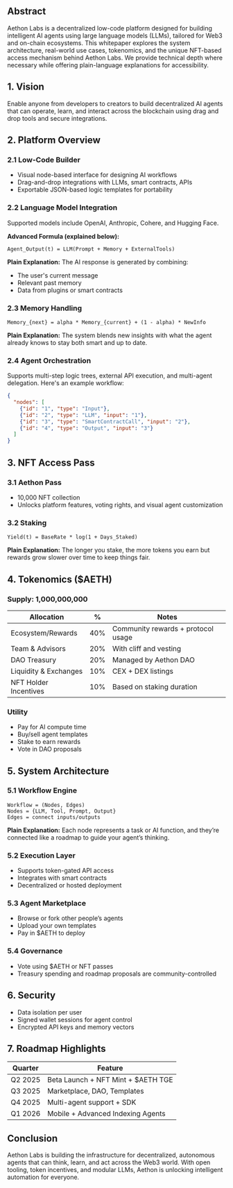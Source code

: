 ## Abstract
Aethon Labs is a decentralized low-code platform designed for building intelligent AI agents using large language models (LLMs), tailored for Web3 and on-chain ecosystems. This whitepaper explores the system architecture, real-world use cases, tokenomics, and the unique NFT-based access mechanism behind Aethon Labs. We provide technical depth where necessary while offering plain-language explanations for accessibility.


## 1. Vision
Enable anyone from developers to creators to build decentralized AI agents that can operate, learn, and interact across the blockchain using drag and drop tools and secure integrations.


## 2. Platform Overview

### 2.1 Low-Code Builder
- Visual node-based interface for designing AI workflows
- Drag-and-drop integrations with LLMs, smart contracts, APIs
- Exportable JSON-based logic templates for portability

### 2.2 Language Model Integration
Supported models include OpenAI, Anthropic, Cohere, and Hugging Face.

**Advanced Formula (explained below):**
```
Agent_Output(t) = LLM(Prompt + Memory + ExternalTools)
```
**Plain Explanation:**
The AI response is generated by combining:
- The user's current message
- Relevant past memory
- Data from plugins or smart contracts

### 2.3 Memory Handling
```
Memory_{next} = alpha * Memory_{current} + (1 - alpha) * NewInfo
```
**Plain Explanation:**
The system blends new insights with what the agent already knows to stay both smart and up to date.

### 2.4 Agent Orchestration
Supports multi-step logic trees, external API execution, and multi-agent delegation. Here's an example workflow:
```json
{
  "nodes": [
    {"id": "1", "type": "Input"},
    {"id": "2", "type": "LLM", "input": "1"},
    {"id": "3", "type": "SmartContractCall", "input": "2"},
    {"id": "4", "type": "Output", "input": "3"}
  ]
}
```


## 3. NFT Access Pass

### 3.1 Aethon Pass
- 10,000 NFT collection
- Unlocks platform features, voting rights, and visual agent customization

### 3.2 Staking
```
Yield(t) = BaseRate * log(1 + Days_Staked)
```
**Plain Explanation:**
The longer you stake, the more tokens you earn but rewards grow slower over time to keep things fair.


## 4. Tokenomics ($AETH)

### Supply: 1,000,000,000

| Allocation            | %   | Notes                                 |
|-----------------------|-----|----------------------------------------|
| Ecosystem/Rewards     | 40% | Community rewards + protocol usage     |
| Team & Advisors       | 20% | With cliff and vesting                 |
| DAO Treasury          | 20% | Managed by Aethon DAO                  |
| Liquidity & Exchanges | 10% | CEX + DEX listings                     |
| NFT Holder Incentives | 10% | Based on staking duration              |

### Utility
- Pay for AI compute time
- Buy/sell agent templates
- Stake to earn rewards
- Vote in DAO proposals


## 5. System Architecture

### 5.1 Workflow Engine
```
Workflow = (Nodes, Edges)
Nodes = {LLM, Tool, Prompt, Output}
Edges = connect inputs/outputs
```
**Plain Explanation:**
Each node represents a task or AI function, and they’re connected like a roadmap to guide your agent’s thinking.

### 5.2 Execution Layer
- Supports token-gated API access
- Integrates with smart contracts
- Decentralized or hosted deployment

### 5.3 Agent Marketplace
- Browse or fork other people’s agents
- Upload your own templates
- Pay in $AETH to deploy

### 5.4 Governance
- Vote using $AETH or NFT passes
- Treasury spending and roadmap proposals are community-controlled


## 6. Security
- Data isolation per user
- Signed wallet sessions for agent control
- Encrypted API keys and memory vectors


## 7. Roadmap Highlights

| Quarter | Feature                             |
|---------|--------------------------------------|
| Q2 2025 | Beta Launch + NFT Mint + $AETH TGE   |
| Q3 2025 | Marketplace, DAO, Templates          |
| Q4 2025 | Multi-agent support + SDK            |
| Q1 2026 | Mobile + Advanced Indexing Agents    |


## Conclusion
Aethon Labs is building the infrastructure for decentralized, autonomous agents that can think, learn, and act across the Web3 world. With open tooling, token incentives, and modular LLMs, Aethon is unlocking intelligent automation for everyone.
